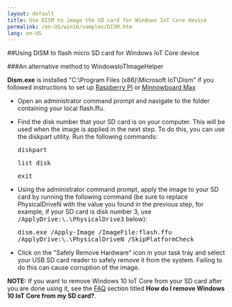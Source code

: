 ```yaml
---
layout: default
title: Use DISM to image the SD card for Windows IoT Core device
permalink: /en-US/win10/samples/DISM.htm
lang: en-US
---
```


##Using DISM to flash micro SD card for Windows IoT Core device

###An alternative method to WindowsIoTImageHelper

**Dism.exe** is installed "C:\Program Files (x86)\Microsoft IoT\Dism" if you followed instructions to set up [Raspberry PI]({{site.baseurl}}/{{page.lang}}/win10/SetupRpi.htm) or [Minnowboard Max]({{site.baseurl}}/{{page.lang}}/win10/Setupmbm.htm)

* Open an administrator command prompt and navigate to the folder containing your local flash.ffu.

* Find the disk number that your SD card is on your computer.  This will be used when the image is applied in the next step.  To do this, you can use the diskpart utility.  Run the following commands:<br />

	<kbd>diskpart</kbd>

    <kbd>list disk</kbd>

    <kbd>exit</kbd>

* Using the administrator command prompt, apply the image to your SD card by running the following command (be sure to replace PhysicalDriveN with the value you found in the previous step, for example, if your SD card is disk number 3, use <kbd>/ApplyDrive:\\.\PhysicalDrive3</kbd> below):
	
	<kbd>dism.exe /Apply-Image /ImageFile:<fullpath>flash.ffu /ApplyDrive:\\.\PhysicalDriveN /SkipPlatformCheck</fullpath></kbd>

* Click on the "Safely Remove Hardware" icon in your task tray and select your USB SD card reader to safely remove it from the system.  Failing to do this can cause corruption of the image.

**NOTE:** If you want to remove Windows 10 IoT Core from your SD card after you are done using it, see the [FAQ]({{site.baseurl}}/{{page.lang}}/Faqs.htm) section titled **How do I remove Windows 10 IoT Core from my SD card?**.
